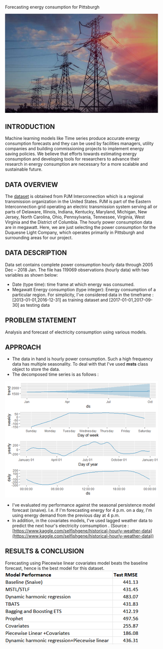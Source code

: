 Forecasting energy consumption for Pittsburgh

![banner](/images/banner.jpg)

## INTRODUCTION

Machine learning models like Time series produce accurate energy consumption forecasts and they can be used by facilities managers, utility companies and building commissioning projects to implement energy saving policies. We believe that efforts towards estimating energy consumption and developing tools for researchers to advance their research in energy consumption are necessary for a more scalable and sustainable future.

## DATA OVERVIEW

The [dataset](https://www.kaggle.com/robikscube/hourly-energy-consumption) is obtained from PJM Interconnection which is a regional transmission organization in the United States. PJM is part of the Eastern Interconnection grid operating an electric transmission system serving all or parts of Delaware, Illinois, Indiana, Kentucky, Maryland, Michigan, New Jersey, North Carolina, Ohio, Pennsylvania, Tennessee, Virginia, West Virginia and the District of Columbia. The hourly power consumption data are in megawatt. Here, we are just selecting the power consumption for the Duquesne Light Company, which operates primarily in Pittsburgh and surrounding areas for our project.

## DATA DESCRIPTION

Data set contains complete power consumption hourly data through 2005 Dec – 2018 Jan. The file has 119069 observations (hourly data) with two variables as shown below:

- Date (type time): time frame at which energy was consumed.
- Megawatt Energy consumption (type integer): Energy consumption of a particular region.
For simplicity, I've considered data in the timeframe : [2013-01-01,2016-12-31] as training dataset and [2017-01-01,2017-09-30] as testing data

## PROBLEM STATEMENT

Analysis and forecast of electricity consumption using various models. 

## APPROACH

- The data in hand is hourly power consumption. Such a high frequency data has multiple seasonality. To deal with that I've used **msts** class object to store the data.
- The decomposed time series is as follows :

![prophet decomp](/images/dcomp_prophet.png)

- I've evaluated my performance against the seasonal persistence model forecast (snaive). I.e. if I'm forecasting energy for 4 p.m. on a day, I'm using energy demand from the previous day at 4 p.m. 
- In addition, in the covariates models, I've used lagged weather data to predict the next hour's electricity comsumption . (Source :[https://www.kaggle.com/selfishgene/historical-hourly-weather-data](https://www.kaggle.com/selfishgene/historical-hourly-weather-data))

## RESULTS & CONCLUSION

Forecasting using Piecewise linear covariates model beats the baseline forecast, hence is the best model for this dataset.
![performance](/images/perf.png)
